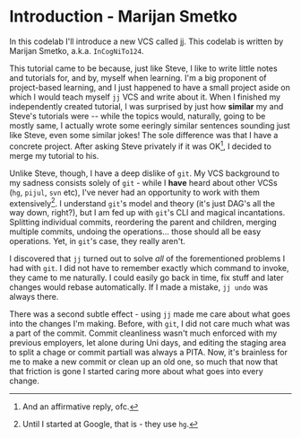 # Introduction - Marijan Smetko

In this codelab I'll introduce a new VCS called [jj](https://github.com/martinvonz/jj).
This codelab is written by Marijan Smetko, a.k.a. `InCogNiTo124`.

This tutorial came to be because, just like Steve, I like to write little notes and tutorials for, and by, myself when learning. I'm a big proponent of project-based learning, and I just happened to have a small project aside on which I would teach myself `jj` VCS and write about it. When I finished my independently created tutorial, I was surprised by just how __similar__ my and Steve's tutorials were -- while the topics would, naturally, going to be mostly same, I actually wrote some eeringly similar sentences sounding just like Steve, even some similar jokes! The sole difference was that I have a concrete project. After asking Steve privately if it was OK[^accept], I decided to merge my tutorial to his.

Unlike Steve, though, I have a deep dislike of `git`. My VCS background to my sadness consists solely of `git` - while I __have__ heard about other VCSs (`hg`, `pijul`, `svn` etc), I've never had an opportunity to work with them extensively[^google]. I understand `git`'s model and theory (it's just DAG's all the way down, right?), but I am fed up with `git`'s CLI and magical incantations. Splitting individual commits, reordering the parent and children, merging multiple commits, undoing the operations... those should all be easy operations. Yet, in `git`'s case, they really aren't.

I discovered that `jj` turned out to solve _all_ of the forementioned problems I had with `git`. I did not have to remember exactly which command to invoke, they came to me naturally. I could easily go back in time, fix stuff and later changes would rebase automatically. If I made a mistake, `jj undo` was always there.

There was a second subtle effect - using `jj` made me care about what goes into the changes I'm making. Before, with `git`, I did not care much what was a part of the commit. Commit cleanliness wasn't much enforced with my previous employers, let alone during Uni days, and editing the staging area to split a chage or commit partiall was always a PITA. Now, it's brainless for me to make a new commit or clean up an old one, so much that now that that friction is gone I started caring more about what goes into every change.

[^accept]: And an affirmative reply, ofc.
[^google]: Until I started at Google, that is - they use `hg`.
[^git]: This isn't _strictly_ necessary, as `jj` can create a git repository on its own. But this is written from a perspective of a user that wishes to adopt a `jj` on an existing project.
